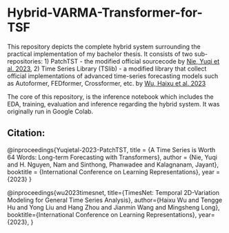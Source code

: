 # Hybrid-VARMA-Transformer-for-TSF

This repository depicts the complete hybrid system surrounding the practical implementation of my bachelor thesis.
It consists of two sub-repositories: 1) PatchTST - the modified official sourcecode by [Nie, Yuqi et al. 2023](https://github.com/yuqinie98/PatchTST), 2) Time Series Library (TSlib) - a modified library that collect official implementations of advanced time-series forecasting models such as Autoformer, FEDformer, Crossformer, etc. by [Wu, Haixu et al. 2023](https://github.com/thuml/Time-Series-Library)

The core of this repository, is the inference notebook which includes the EDA, training, evaluation and inference regarding the hybrid system. It was originally run in Google Colab.

## Citation:
@inproceedings{Yuqietal-2023-PatchTST,
  title     = {A Time Series is Worth 64 Words: Long-term Forecasting with Transformers},
  author    = {Nie, Yuqi and
               H. Nguyen, Nam and
               Sinthong, Phanwadee and 
               Kalagnanam, Jayant},
  booktitle = {International Conference on Learning Representations},
  year      = {2023}
}

@inproceedings{wu2023timesnet,
  title={TimesNet: Temporal 2D-Variation Modeling for General Time Series Analysis},
  author={Haixu Wu and Tengge Hu and Yong Liu and Hang Zhou and Jianmin Wang and Mingsheng Long},
  booktitle={International Conference on Learning Representations},
  year={2023},
}
